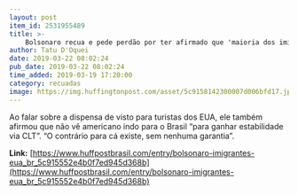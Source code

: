 ```yaml
---
layout: post
item_id: 2531955489
title: >-
    Bolsonaro recua e pede perdão por ter afirmado que 'maioria dos imigrantes não tem boas intenções'
author: Tatu D'Oquei
date: 2019-03-22 08:02:24
pub_date: 2019-03-22 08:02:24
time_added: 2019-03-19 17:20:00
category: recuadas
image: https://img.huffingtonpost.com/asset/5c9158142300007d006bfd17.jpeg?cache=Y2oXAr77OT&ops=1200_630
---
```


Ao falar sobre a dispensa de visto para turistas dos EUA, ele também afirmou que não vê americano indo para o Brasil “para ganhar estabilidade via CLT”. “O contrário para cá existe, sem nenhuma garantia”.

**Link:** [https://www.huffpostbrasil.com/entry/bolsonaro-imigrantes-eua_br_5c915552e4b0f7ed945d368b](https://www.huffpostbrasil.com/entry/bolsonaro-imigrantes-eua_br_5c915552e4b0f7ed945d368b)

